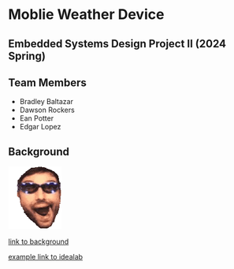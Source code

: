 
# Moblie Weather Device

## Embedded Systems Design Project II (2024 Spring)

## Team Members

* Bradley Baltazar
* Dawson Rockers
* Ean Potter
* Edgar Lopez

## Background

![image caption](batchest-jhnnycrwsh.gif)

[link to background]([/Background](https://tenor.com/view/batchest-jhnnycrwsh-chills-batchesting-forsen-gif-24075567))



[example link to idealab](https://idealab.asu.edu)

